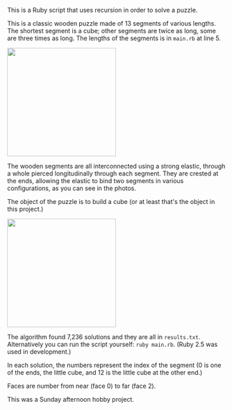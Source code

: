 This is a Ruby script that uses recursion in order to solve a puzzle.

This is a classic wooden puzzle made of 13 segments of various lengths.
The shortest segment is a cube; other segments are twice as long, some are three times
as long. The lengths of the segments is in `main.rb` at line 5.

<img width="250px" src="https://i.ibb.co/WBRtfgF/2019-06-09-21-41-53.jpg">

The wooden segments are all interconnected using a strong elastic, through a whole pierced
longitudinally through each segment. They are crested at the ends, allowing the elastic to
bind two segments in various configurations, as you can see in the photos.

The object of the puzzle is to build a cube (or at least that's the object in this project.)

<img width="250px" src="https://i.ibb.co/RQGmMJF/2019-06-09-21-41-31.jpg">

The algorithm found 7,236 solutions and they are all in `results.txt`. Alternatively you can
run the script yourself: `ruby main.rb`. (Ruby 2.5 was used in development.)

In each solution, the numbers represent the index of the segment (0 is one of the ends,
the little cube, and 12 is the little cube at the other end.)

Faces are number from near (face 0) to far (face 2).

This was a Sunday afternoon hobby project.